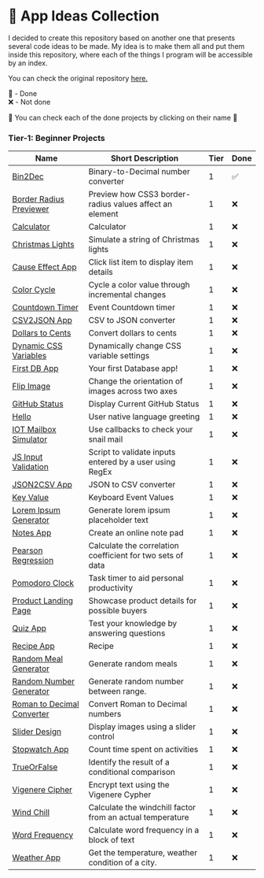 # 📒 App Ideas Collection
I decided to create this repository based on another one that presents several code ideas to be made. 
My idea is to make them all and put them inside this repository, where each of the things I program will be accessible by an index.

You can check the original repository <a href="https://github.com/florinpop17/app-ideas/blob/master/README.md">here.</a>

🌟 - Done<br>
❌ - Not done

🧠 You can check each of the done projects by clicking on their name 🧠

### Tier-1: Beginner Projects

| Name                                                                              | Short Description                                          | Tier       | Done       |
| --------------------------------------------------------------------------------- | ---------------------------------------------------------- | ---------- | ---------- |
| [Bin2Dec](./Tier1/Bin2Dec)                                   | Binary-to-Decimal number converter                         | 1 |✅|
| [Border Radius Previewer](./Projects/1-Beginner/Border-Radius-Previewer.md)       | Preview how CSS3 border-radius values affect an element    | 1 |❌|
| [Calculator](./Projects/1-Beginner/Calculator-App.md)                             | Calculator                                                 | 1 |❌|
| [Christmas Lights](./Projects/1-Beginner/Christmas-Lights-App.md)                 | Simulate a string of Christmas lights                      | 1 |❌|
| [Cause Effect App](./Projects/1-Beginner/Cause-Effect-App.md)                     | Click list item to display item details                    | 1 |❌|
| [Color Cycle](./Projects/1-Beginner/Color-Cycle-App.md)                           | Cycle a color value through incremental changes            | 1 |❌|
| [Countdown Timer](./Projects/1-Beginner/Countdown-Timer-App.md)                   | Event Countdown timer                                      | 1 |❌|
| [CSV2JSON App](./Projects/1-Beginner/CSV2JSON-App.md)                             | CSV to JSON converter                                      | 1 |❌|
| [Dollars to Cents](./Projects/1-Beginner/Dollars-To-Cents-App.md)                 | Convert dollars to cents                                   | 1 |❌|
| [Dynamic CSS Variables](./Projects/1-Beginner/Dynamic-CSSVar-app.md)              | Dynamically change CSS variable settings                   | 1 |❌|
| [First DB App](./Projects/1-Beginner/First-DB-App.md)                             | Your first Database app!                                   | 1 |❌|
| [Flip Image](./Projects/1-Beginner/Flip-Image-App.md)                             | Change the orientation of images across two axes           | 1 |❌|
| [GitHub Status](./Projects/1-Beginner/GitHub-Status-App.md)                       | Display Current GitHub Status                              | 1 |❌|
| [Hello](./Projects/1-Beginner/Hello-App.md)                                       | User native language greeting                              | 1 |❌|
| [IOT Mailbox Simulator](./Projects/1-Beginner/IOT-Mailbox-App.md)                 | Use callbacks to check your snail mail                     | 1 |❌|
| [JS Input Validation](./Projects/1-Beginner/Javascript-Validation-With-Regex.md)  | Script to validate inputs entered by a user using RegEx    | 1 |❌|
| [JSON2CSV App](./Projects/1-Beginner/JSON2CSV-App.md)                             | JSON to CSV converter                                      | 1 |❌|
| [Key Value](./Projects/1-Beginner/Key-Value-App.md)                               | Keyboard Event Values                                      | 1 |❌|
| [Lorem Ipsum Generator](./Projects/1-Beginner/Lorem-Ipsum-Generator.md)           | Generate lorem ipsum placeholder text                      | 1 |❌|
| [Notes App](./Projects/1-Beginner/Notes-App.md)                                   | Create an online note pad                                  | 1 |❌|
| [Pearson Regression](./Projects/1-Beginner/Pearson-Regression-App.md)             | Calculate the correlation coefficient for two sets of data | 1 |❌|
| [Pomodoro Clock](./Projects/1-Beginner/Pomodoro-Clock.md)                         | Task timer to aid personal productivity                    | 1 |❌|
| [Product Landing Page](./Projects/1-Beginner/Product-Landing-Page.md)             | Showcase product details for possible buyers               | 1 |❌|
| [Quiz App](./Projects/1-Beginner/Quiz-App.md)                                     | Test your knowledge by answering questions                 | 1 |❌|
| [Recipe App](./Projects/1-Beginner/Recipe-App.md)                                 | Recipe                                                     | 1 |❌|
| [Random Meal Generator](./Projects/1-Beginner/Random-Meal-Generator.md)           | Generate random meals                                      | 1 |❌|
| [Random Number Generator](./Projects/1-Beginner/Random-Number-Generator.md)       | Generate random number between range.                      | 1 |❌|
| [Roman to Decimal Converter](./Projects/1-Beginner/Roman-to-Decimal-Converter.md) | Convert Roman to Decimal numbers                           | 1 |❌|
| [Slider Design](./Projects/1-Beginner/Slider-Design.md)                           | Display images using a slider control                      | 1 |❌|
| [Stopwatch App](./Projects/1-Beginner/Stopwatch-App.md)                           | Count time spent on activities                             | 1 |❌|
| [TrueOrFalse](./Projects/1-Beginner/True-or-False-App.md)                         | Identify the result of a conditional comparison            | 1 |❌|
| [Vigenere Cipher](./Projects/1-Beginner/Vigenere-Cipher.md)                       | Encrypt text using the Vigenere Cypher                     | 1 |❌|
| [Wind Chill](./Projects/1-Beginner/Windchill-App.md)                              | Calculate the windchill factor from an actual temperature  | 1 |❌|
| [Word Frequency](./Projects/1-Beginner/Word-Frequency-App.md)                     | Calculate word frequency in a block of text                | 1 |❌|
| [Weather App](./Projects/1-Beginner/Weather-App.md)                               | Get the temperature, weather condition of a city.          | 1 |❌|
